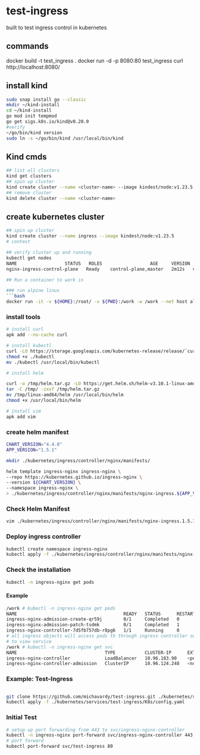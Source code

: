 # test-ingress
built to test ingress control in kubernetes

## commands
docker build -t test_ingress .
docker run -d -p 8080:80 test_ingress
curl http://localhost:8080/

## install kind
```bash
sudo snap install go --classic
mkdir ~/kind-install
cd ~/kind-install
go mod init tempmod
go get sigs.k8s.io/kind@v0.20.0
#verify
~/go/bin/kind version
sudo ln -s ~/go/bin/kind /usr/local/bin/kind
```
## Kind cmds
```bash
## list all clusters
kind get clusters
## spin up cluster
kind create cluster --name <cluster-name> --image kindest/node:v1.23.5
## remove cluster
kind delete cluster --name <cluster-name>
```


## create kubernetes cluster
```bash
## spin up cluster
kind create cluster --name ingress --image kindest/node:v1.23.5
# context

## verify cluster up and running
kubectl get nodes
NAME                  STATUS   ROLES                  AGE     VERSION
nginx-ingress-control-plane   Ready    control-plane,master   2m12s   v1.23.5

## Run a container to work in 

### run alpine linux
```bash
docker run -it -v ${HOME}:/root/ -v ${PWD}:/work -w /work --net host alpine sh
```

### install tools
```bash
# install curl 
apk add --no-cache curl

# install kubectl 
curl -LO https://storage.googleapis.com/kubernetes-release/release/`curl -s https://storage.googleapis.com/kubernetes-release/release/stable.txt`/bin/linux/amd64/kubectl
chmod +x ./kubectl
mv ./kubectl /usr/local/bin/kubectl

# install helm 

curl -o /tmp/helm.tar.gz -LO https://get.helm.sh/helm-v3.10.1-linux-amd64.tar.gz
tar -C /tmp/ -zxvf /tmp/helm.tar.gz
mv /tmp/linux-amd64/helm /usr/local/bin/helm
chmod +x /usr/local/bin/helm

# install vim
apk add vim
```

### create helm manifest
```bash
CHART_VERSION="4.4.0"
APP_VERSION="1.5.1"

mkdir ./kubernetes/ingress/controller/nginx/manifests/

helm template ingress-nginx ingress-nginx \
--repo https://kubernetes.github.io/ingress-nginx \
--version ${CHART_VERSION} \
--namespace ingress-nginx \
> ./kubernetes/ingress/controller/nginx/manifests/nginx-ingress.${APP_VERSION}.yaml
```

### Check Helm Manifest
```bash
vim ./kubernetes/ingress/controller/nginx/manifests/nginx-ingress.1.5.1.yaml
```
### Deploy ingress controller
```bash
kubectl create namespace ingress-nginx
kubectl apply -f ./kubernetes/ingress/controller/nginx/manifests/nginx-ingress.${APP_VERSION}.yaml
```

### Check the installation
```bash
kubectl -n ingress-nginx get pods
```
#### Example
```bash
/work # kubectl -n ingress-nginx get pods
NAME                                        READY   STATUS      RESTARTS   AGE
ingress-nginx-admission-create-qr59j        0/1     Completed   0          62s
ingress-nginx-admission-patch-tsdmk         0/1     Completed   1          62s
ingress-nginx-controller-7d5fb757db-r8pg6   1/1     Running     0          62s
# all ingress objects will access pods th through ingress controller service
# to view service
/work # kubectl -n ingress-nginx get svc
NAME                                 TYPE           CLUSTER-IP      EXTERNAL-IP   PORT(S)                      AGE
ingress-nginx-controller             LoadBalancer   10.96.183.90    <pending>     80:30756/TCP,443:30873/TCP   5m31s
ingress-nginx-controller-admission   ClusterIP      10.96.124.248   <none>        443/TCP                      5m31s
```

### Example: Test-Ingress

```bash

git clone https://github.com/michavardy/test-ingress.git ./kubernetes/services/
kubectl apply -f ./kubernetes/services/test-ingress/K8s/config.yaml
```

### Initial Test
```bash
# setup up port forwarding from 443 to svc/ingress-nginx-controller
kubectl -n ingress-nginx port-forward svc/ingress-nginx-controller 443
# port forward
kubectl port-forward svc/test-ingress 80
```
```